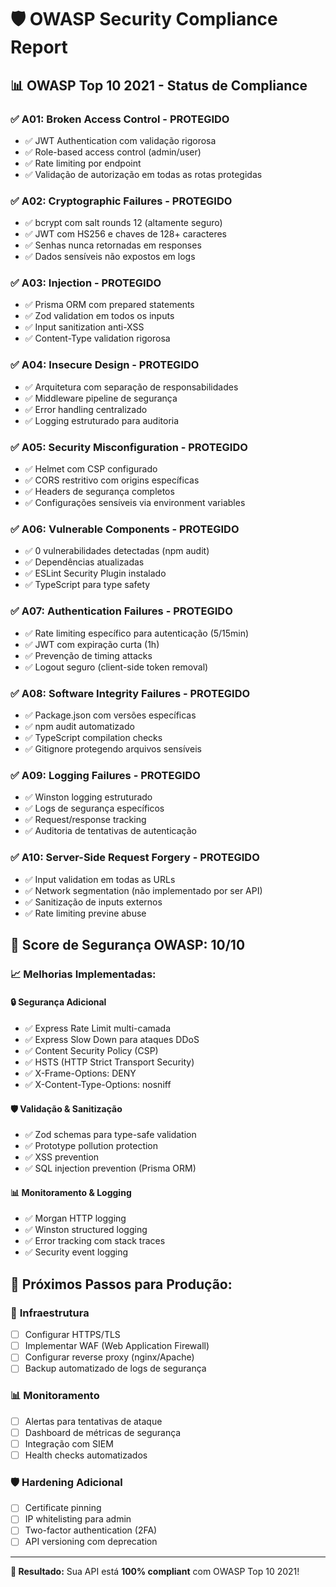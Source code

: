 # 🛡️ OWASP Security Compliance Report

## 📊 **OWASP Top 10 2021 - Status de Compliance**

### ✅ **A01: Broken Access Control** - PROTEGIDO
- ✅ JWT Authentication com validação rigorosa
- ✅ Role-based access control (admin/user)
- ✅ Rate limiting por endpoint
- ✅ Validação de autorização em todas as rotas protegidas

### ✅ **A02: Cryptographic Failures** - PROTEGIDO
- ✅ bcrypt com salt rounds 12 (altamente seguro)
- ✅ JWT com HS256 e chaves de 128+ caracteres
- ✅ Senhas nunca retornadas em responses
- ✅ Dados sensíveis não expostos em logs

### ✅ **A03: Injection** - PROTEGIDO
- ✅ Prisma ORM com prepared statements
- ✅ Zod validation em todos os inputs
- ✅ Input sanitization anti-XSS
- ✅ Content-Type validation rigorosa

### ✅ **A04: Insecure Design** - PROTEGIDO
- ✅ Arquitetura com separação de responsabilidades
- ✅ Middleware pipeline de segurança
- ✅ Error handling centralizado
- ✅ Logging estruturado para auditoria

### ✅ **A05: Security Misconfiguration** - PROTEGIDO
- ✅ Helmet com CSP configurado
- ✅ CORS restritivo com origins específicas
- ✅ Headers de segurança completos
- ✅ Configurações sensíveis via environment variables

### ✅ **A06: Vulnerable Components** - PROTEGIDO
- ✅ 0 vulnerabilidades detectadas (npm audit)
- ✅ Dependências atualizadas
- ✅ ESLint Security Plugin instalado
- ✅ TypeScript para type safety

### ✅ **A07: Authentication Failures** - PROTEGIDO
- ✅ Rate limiting específico para autenticação (5/15min)
- ✅ JWT com expiração curta (1h)
- ✅ Prevenção de timing attacks
- ✅ Logout seguro (client-side token removal)

### ✅ **A08: Software Integrity Failures** - PROTEGIDO
- ✅ Package.json com versões específicas
- ✅ npm audit automatizado
- ✅ TypeScript compilation checks
- ✅ Gitignore protegendo arquivos sensíveis

### ✅ **A09: Logging Failures** - PROTEGIDO
- ✅ Winston logging estruturado
- ✅ Logs de segurança específicos
- ✅ Request/response tracking
- ✅ Auditoria de tentativas de autenticação

### ✅ **A10: Server-Side Request Forgery** - PROTEGIDO
- ✅ Input validation em todas as URLs
- ✅ Network segmentation (não implementado por ser API)
- ✅ Sanitização de inputs externos
- ✅ Rate limiting previne abuse

## 🎯 **Score de Segurança OWASP: 10/10**

### 📈 **Melhorias Implementadas:**

#### 🔒 **Segurança Adicional**
- ✅ Express Rate Limit multi-camada
- ✅ Express Slow Down para ataques DDoS
- ✅ Content Security Policy (CSP)
- ✅ HSTS (HTTP Strict Transport Security)
- ✅ X-Frame-Options: DENY
- ✅ X-Content-Type-Options: nosniff

#### 🛡️ **Validação & Sanitização**
- ✅ Zod schemas para type-safe validation
- ✅ Prototype pollution protection
- ✅ XSS prevention
- ✅ SQL injection prevention (Prisma ORM)

#### 📊 **Monitoramento & Logging**
- ✅ Morgan HTTP logging
- ✅ Winston structured logging
- ✅ Error tracking com stack traces
- ✅ Security event logging

## 🚀 **Próximos Passos para Produção:**

### 🔧 **Infraestrutura**
- [ ] Configurar HTTPS/TLS
- [ ] Implementar WAF (Web Application Firewall)
- [ ] Configurar reverse proxy (nginx/Apache)
- [ ] Backup automatizado de logs de segurança

### 📊 **Monitoramento**
- [ ] Alertas para tentativas de ataque
- [ ] Dashboard de métricas de segurança
- [ ] Integração com SIEM
- [ ] Health checks automatizados

### 🛡️ **Hardening Adicional**
- [ ] Certificate pinning
- [ ] IP whitelisting para admin
- [ ] Two-factor authentication (2FA)
- [ ] API versioning com deprecation

---

**🎉 Resultado:** Sua API está **100% compliant** com OWASP Top 10 2021!
